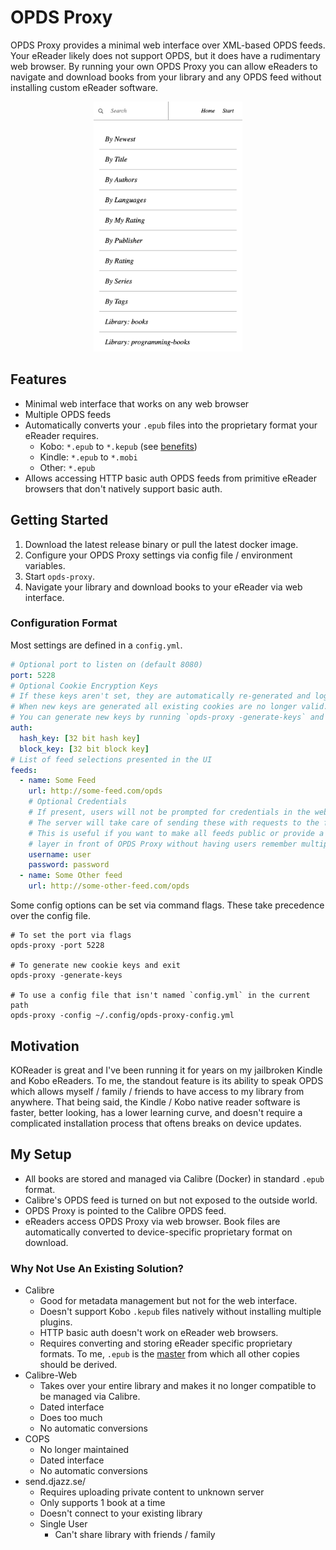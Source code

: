 # OPDS Proxy

OPDS Proxy provides a minimal web interface over XML-based OPDS feeds. 
Your eReader likely does not support OPDS, but it does have a rudimentary web browser. 
By running your own OPDS Proxy you can allow eReaders to navigate and download books from your library and any OPDS feed without installing custom eReader software.

<p align="center">
    <img src=".github/screenshot.png" height="400">
</p>

## Features
- Minimal web interface that works on any web browser
- Multiple OPDS feeds
- Automatically converts your `.epub` files into the proprietary format your eReader requires.
    - Kobo: `*.epub` to `*.kepub` (see [benefits](https://www.reddit.com/r/kobo/comments/vz3nx6/kepub_vs_epub/))
    - Kindle:  `*.epub` to `*.mobi`
    - Other: `*.epub`
- Allows accessing HTTP basic auth OPDS feeds from primitive eReader browsers that don't natively support basic auth. 

## Getting Started
1. Download the latest release binary or pull the latest docker image.
2. Configure your OPDS Proxy settings via config file / environment variables.
3. Start `opds-proxy`.
3. Navigate your library and download books to your eReader via web interface.

### Configuration Format

Most settings are defined in a `config.yml`. 

```yml
# Optional port to listen on (default 8080)
port: 5228
# Optional Cookie Encryption Keys
# If these keys aren't set, they are automatically re-generated and logged on startup.
# When new keys are generated all existing cookies are no longer valid. 
# You can generate new keys by running `opds-proxy -generate-keys` and then copy them to your config.
auth:
  hash_key: [32 bit hash key]
  block_key: [32 bit block key]
# List of feed selections presented in the UI
feeds:
  - name: Some Feed
    url: http://some-feed.com/opds
    # Optional Credentials
    # If present, users will not be prompted for credentials in the web interface.
    # The server will take care of sending these with requests to the feed URL.
    # This is useful if you want to make all feeds public or provide a single authentication
    # layer in front of OPDS Proxy without having users remember multiple logins for individual feeds.
    username: user
    password: password
  - name: Some Other feed
    url: http://some-other-feed.com/opds
```

Some config options can be set via command flags. These take precedence over the config file.

```shell
# To set the port via flags
opds-proxy -port 5228

# To generate new cookie keys and exit
opds-proxy -generate-keys

# To use a config file that isn't named `config.yml` in the current path
opds-proxy -config ~/.config/opds-proxy-config.yml 
```


## Motivation
KOReader is great and I've been running it for years on my jailbroken Kindle and Kobo eReaders.
To me, the standout feature is its ability to speak OPDS which allows myself / family / friends to have access to my library from anywhere.
That being said, the Kindle / Kobo native reader software is faster, better looking, has a lower learning curve, and doesn't require a complicated installation process that oftens breaks on device updates.

## My Setup
- All books are stored and managed via Calibre (Docker) in standard `.epub` format.
- Calibre's OPDS feed is turned on but not exposed to the outside world.
- OPDS Proxy is pointed to the Calibre OPDS feed.
- eReaders access OPDS Proxy via web browser. Book files are automatically converted to device-specific proprietary format on download.

### Why Not Use An Existing Solution?
- Calibre
  - Good for metadata management but not for the web interface.
  - Doesn't support Kobo `.kepub` files natively without installing multiple plugins.
  - HTTP basic auth doesn't work on eReader web browsers.
  - Requires converting and storing eReader specific proprietary formats.
  To me, `.epub` is the [master](https://mixbutton.com/mastering-articles/what-is-the-master-recording/) from which all other copies should be derived.
- Calibre-Web
  - Takes over your entire library and makes it no longer compatible to be managed via Calibre.
  - Dated interface
  - Does too much
  - No automatic conversions
- COPS
  - No longer maintained
  - Dated interface
  - No automatic conversions
- send.djazz.se/
  - Requires uploading private content to unknown server
  - Only supports 1 book at a time
  - Doesn't connect to your existing library 
  - Single User
    - Can't share library with friends / family
